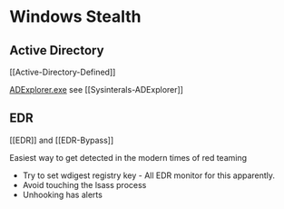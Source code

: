 # Windows Stealth


## Active Directory 

[[Active-Directory-Defined]]

[ADExplorer.exe](https://learn.microsoft.com/en-us/sysinternals/downloads/adexplorer) see [[Sysinterals-ADExplorer]] 


## EDR

[[EDR]] and [[EDR-Bypass]]

Easiest way to get detected in the modern times of red teaming
- Try to set wdigest registry key - All EDR monitor for this apparently.
- Avoid touching the lsass process
- Unhooking has alerts